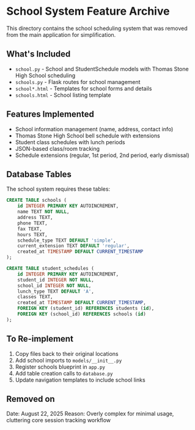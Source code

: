 # School System Feature Archive

This directory contains the school scheduling system that was removed from the main application for simplification.

## What's Included

- `school.py` - School and StudentSchedule models with Thomas Stone High School scheduling
- `schools.py` - Flask routes for school management
- `school*.html` - Templates for school forms and details
- `schools.html` - School listing template

## Features Implemented

- School information management (name, address, contact info)
- Thomas Stone High School bell schedule with extensions
- Student class schedules with lunch periods
- JSON-based class/room tracking
- Schedule extensions (regular, 1st period, 2nd period, early dismissal)

## Database Tables

The school system requires these tables:

```sql
CREATE TABLE schools (
    id INTEGER PRIMARY KEY AUTOINCREMENT,
    name TEXT NOT NULL,
    address TEXT,
    phone TEXT,
    fax TEXT,
    hours TEXT,
    schedule_type TEXT DEFAULT 'simple',
    current_extension TEXT DEFAULT 'regular',
    created_at TIMESTAMP DEFAULT CURRENT_TIMESTAMP
);

CREATE TABLE student_schedules (
    id INTEGER PRIMARY KEY AUTOINCREMENT,
    student_id INTEGER NOT NULL,
    school_id INTEGER NOT NULL,
    lunch_type TEXT DEFAULT 'A',
    classes TEXT,
    created_at TIMESTAMP DEFAULT CURRENT_TIMESTAMP,
    FOREIGN KEY (student_id) REFERENCES students (id),
    FOREIGN KEY (school_id) REFERENCES schools (id)
);
```

## To Re-implement

1. Copy files back to their original locations
2. Add school imports to `models/__init__.py`
3. Register schools blueprint in `app.py`
4. Add table creation calls to `database.py`
5. Update navigation templates to include school links

## Removed on

Date: August 22, 2025
Reason: Overly complex for minimal usage, cluttering core session tracking workflow